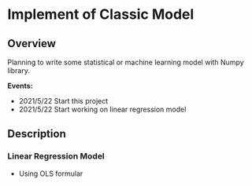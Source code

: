 # Implement of Classic Model

## Overview

Planning to write some statistical or machine learning model with Numpy library.

**Events:**

* 2021/5/22 Start this project
* 2021/5/22 Start working on linear regression model

## Description

### Linear Regression Model

* Using OLS formular

